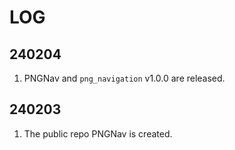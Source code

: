 # LOG

## 240204
1. PNGNav and `png_navigation` v1.0.0 are released.

## 240203
1. The public repo PNGNav is created.